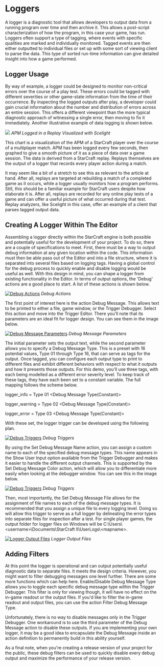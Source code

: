 # Loggers

A logger is a diagnostic tool that allows developers to output data from a running program over time and then archive it. This allows a post-script characterization of how the program, in this case your game, has run. Loggers often support a type of tagging, where events with specific qualities are marked and individually monitored. Tagged events are then either outputted to individual files or set up with some sort of viewing client to parse the data. This type of sorted run-time information can give detailed insight into how a game performed.

## Logger Usage

By way of example, a logger could be designed to monitor non-critical errors over the course of a play test. These errors could be tagged with different severities or other game-state information from the time of their occurrence. By inspecting the logged outputs after play, a developer could gain crucial information about the number and distribution of errors across an entire session. This offers a different viewpoint than the more typical diagnostic approach of witnessing a single error, then moving to fix it immediately. Another illustrative example of data logging is shown below.

![](./resources/054_Loggers1.png)
*APM Logged in a Replay Visualized with Scelight*

This chart is a visualization of the APM of a StarCraft player over the course of a multiplayer match. APM has been logged every few seconds, then graphed to give a smooth picture of it as a piece of data over a game session. The data is derived from a StarCraft replay. Replays themselves are the output of a logger that records every player action during a match.

It may seem like a bit of a stretch to see this as relevant to the article at hand. After all, replays are targeted at rebuilding a match of a completed game as it occurs, while a logger usually monitors how a program performs. Still, this should be a familiar example for StarCraft users despite how elaborate it is. After all, replays are recorded for any online play tests of a game and can offer a useful picture of what occurred during that test. Replay analyzers, like Scelight in this case, offer an example of a client that parses tagged output data.

## Creating A Logger Within The Editor

Assembling a logger directly within the StarCraft engine is both possible and potentially useful for the development of your project. To do so, there are a couple of specifications to meet. First, there must be a way to output debug information at any given location within the code. This information must then be able pass out of the Editor and into a file structure, where it is separated into several files based on logging tags. Having a global control for the debug process to quickly enable and disable logging would be useful as well. With this design in mind, you can shape a logger from existing functionality in the Editor. In terms of output options, the 'Debug' actions are a good place to start. A list of these actions is shown below.

[![Debug Actions](./resources/054_Loggers2.png)](./resources/054_Loggers2.png)
*Debug Actions*

The first point of interest here is the action Debug Message. This allows text to be printed to either a file, game window, or the Trigger Debugger. Select this action and move into the Trigger Editor. There you'll note that its parameters are an ideal fit for logger design. You can see them in the image below.

[![Debug Message Parameters](./resources/054_Loggers3.png)](./resources/054_Loggers3.png)
*Debug Message Parameters*

The initial parameter sets the output text, while the second parameter allows you to specify a Debug Message Type. This is a preset with 16 potential values, Type 01 through Type 16, that can serve as tags for the output. Once tagged, you can configure each output type to print to different files and exhibit different behaviors with respect to what it outputs and how it presents those outputs. For this demo, you'll use three tags, with each being modelled as a different error severity level. To keep track of these tags, they have each been set to a constant variable. The full mapping follows the scheme below.

logger\_info = Type 01 \<Debug Message Type(Constant)\>

logger\_warning = Type 02 \<Debug Message Type(Constant)\>

logger\_error = Type 03 \<Debug Message Type(Constant)\>

With these set, the logger trigger can be developed using the following plan.

[![Debug Triggers](./resources/054_Loggers4.png)](./resources/054_Loggers4.png)
*Debug Triggers*

By using the Set Debug Message Name action, you can assign a custom name to each of the specified debug message types. This name appears in the Show User Input option available from the Trigger Debugger and makes it easier to handle the different output channels. This is supported by the Set Debug Message Color action, which will allow you to differentiate more easily when looking at the debugger window. You can see this in the image below.

[![Debug Triggers](./resources/054_Loggers5.png)](./resources/054_Loggers5.png)
*Debug Triggers*

Then, most importantly, the Set Debug Message File allows for the assignment of file names to each of the debug message types. It is recommended that you assign a unique file to every logging level. Doing so will allow this trigger to serve as a full logger by delineating the error types into separate files for inspection after a test. For single player games, the output folder for logger files on Windows will be C:\\Users\\\<username\>\\Documents\\StarCraft II\\UserLogs\\\<mapname\>.

[![Logger Output Files](./resources/054_Loggers6.png)](./resources/054_Loggers6.png)
*Logger Output Files*

## Adding Filters

At this point the logger is operational and can output potentially useful diagnostic data to separate files. It meets the design criteria. However, you might want to filter debugging messages one level further. There are some more functions which can help here. Enable/Disable Debug Message Type allows you to toggle each specific debug message type within the Trigger Debugger. This filter is only for viewing though, it will have no effect on the in-game readout or the output files. If you'd like to filter the in-game readout and output files, you can use the action Filter Debug Message Type.

Unfortunately, there is no way to disable messages only in the Trigger Debugger. One workaround is to use the third parameter of the Debug Message action to disable these outputs. If you are implementing your own logger, it may be a good idea to encapsulate the Debug Message inside an action definition to permanently build in this ability yourself.

As a final note, when you're creating a release version of your project for the public, these debug filters can be used to quickly disable every debug output and maximize the performance of your release version.
